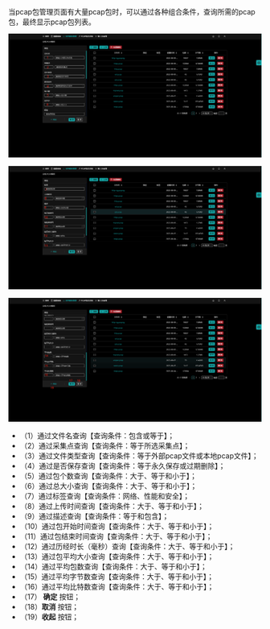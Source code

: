 当pcap包管理页面有大量pcap包时，可以通过各种组合条件，查询所需的pcap包，最终显示pcap包列表。

![](./img/query/01.png)

![](./img/query/02.png)

![](./img/query/03.png)

- （1）通过文件名查询【查询条件：包含或等于】；
- （2）通过采集点查询【查询条件：等于所选采集点】；
- （3）通过文件类型查询【查询条件：等于外部pcap文件或本地pcap文件】；
- （4）通过是否保存查询【查询条件：等于永久保存或过期删除】；
- （5）通过包个数查询【查询条件：大于、等于和小于】；
- （6）通过总大小查询【查询条件：大于、等于和小于】；
- （7）通过标签查询【查询条件：网络、性能和安全】；
- （8）通过上传时间查询【查询条件：大于、等于和小于】；
- （9）通过描述查询【查询条件：等于和包含】；
- （10）通过包开始时间查询【查询条件：大于、等于和小于】；
- （11）通过包结束时间查询【查询条件：大于、等于和小于】；
- （12）通过历经时长（毫秒）查询【查询条件：大于、等于和小于】；
- （13）通过包平均大小查询【查询条件：大于、等于和小于】；
- （14）通过平均包数查询【查询条件：大于、等于和小于】；
- （15）通过平均字节数查询【查询条件：大于、等于和小于】；
- （16）通过平均比特数查询【查询条件：大于、等于和小于】；
- （17） **确定** 按钮；
- （18）**取消** 按钮；
- （19）**收起** 按钮；



